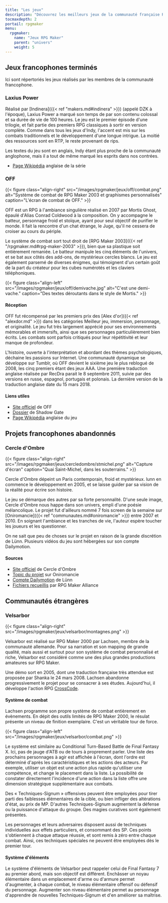```yaml
---
title: "Les jeux"
description: "Découvrez les meilleurs jeux de la communauté française RPG Maker, à travers toute son histoire et jusqu'à aujourd'hui."
tocmaxdepth: 2
portail: rpgmaker
menu:
  rpgmaker:
    name: "Jeux RPG Maker"
    parent: "univers"
    weight: 5
---
```


## Jeux francophones terminés

Ici sont répertoriés les jeux réalisés par les membres de la communauté francophone.

### Laxius Power

Réalisé par [Indinera]({{< ref "makers.md#indinera" >}}) (appelé DZK à l'époque), Laxius Power a marqué son temps de par son contenu colossal et sa durée de vie de 100 heures. Le jeu est le premier épisode d'une trilogie, et fait partie des premiers RPG classiques à sortir en version complète. Comme dans tous les jeux d'Indy, l'accent est mis sur les combats traditionnels et le développement d'une longue intrigue. La moitié des ressources sont en RTP, le reste provenant de rips.

Les textes du jeu sont en anglais, Indy étant plus proche de la communauté anglophone, mais il a tout de même marqué les esprits dans nos contrées.

- [Page Wikipédia](https://en.wikipedia.org/wiki/Laxius_Force) anglaise de la série

### OFF

{{< figure class="align-right" src="/images/rpgmaker/jeux/off/combat.png" alt="Système de combat de RPG Maker 2003 et graphismes personnalisés" caption="L'écran de combat de OFF." >}}

OFF est un RPG à l'ambiance singulière réalisé en 2007 par Mortis Ghost, épaulé d'Alias Conrad Coldwood à la composition. On y accompagne le batteur, personnage froid et stoïque, ayant pour seul objectif de purifier le monde. Il fait la rencontre d'un chat étrange, le Juge, qu'il ne cessera de croiser au cours du périple.

Le système de combat sort tout droit de [RPG Maker 2003]({{< ref "/rpgmaker.md#rpg-maker-2003" >}}), bien que sa plastique soit entièrement remaniée. Le batteur manipule les cinq éléments de l'univers, et se bat aux côtés des add-ons, de mystérieux cercles blancs. Le jeu est également parsemé de diverses énigmes, qui témoignent d'un certain goût de la part du créateur pour les cubes numérotés et les claviers téléphoniques.

{{< figure class="align-left" src="/images/rpgmaker/jeux/off/demivache.jpg" alt="C'est une demi-vache." caption="Des textes déroutants dans le style de Mortis." >}}

#### Réception

OFF fut récompensé par les premiers prix des [Alex d'or]({{< ref "alexdor.md" >}}) dans les catégories Meilleur jeu, immersion, personnage, et originalité. Le jeu fut très largement apprécié pour ses environnements mémorables et immersifs, ainsi que ses personnages particulièrement bien écrits. Les combats sont parfois critiqués pour leur répétitivité et leur manque de profondeur.

L'histoire, ouverte à l'interprétation et abordant des thèmes psychologiques, déchaine les passions sur Internet. Une communauté dynamique se développe sur Tumblr, où OFF devient le sixième jeu le plus reblogué de 2008, les cinq premiers étant des jeux AAA. Une première traduction anglaise réalisée par RecDra parait le 8 septembre 2011, suivie par des versions en russe, espagnol, portugais et polonais. La dernière version de la traduction anglaise date du 15 mars 2018.

#### Liens utiles

- [Site officiel](http://gaarabis.free.fr/index_ms.php3?topic=off) de OFF
- [Dossier](http://www.rpg-maker.fr/index.php?page=tests&id=41) de Shadow Gate
- [Page Wikipédia](https://en.wikipedia.org/wiki/Off_(video_game)) anglaise du jeu

## Projets francophones abandonnés

### Cercle d'Ombre

{{< figure class="align-right" src="/images/rpgmaker/jeux/cercledombre/stmichel.png" alt="Capture d'écran" caption="Quai Saint-Michel, dans les souterrains." >}}

Cercle d'Ombre dépeint un Paris contemporain, froid et mystérieux. lunn en commence le développement en 2005, et se laisse guider par sa vision de la réalité pour écrire son histoire.

Le jeu se démarque des autres par sa forte personnalité. D'une seule image, Cercle d'Ombre nous happe dans son univers, empli d'une poésie mélancolique. Le projet fut d'ailleurs nommé 7 fois screen de la semaine sur [Oniromancie]({{< ref "communautes.md#oniromancie" >}}) entre 2007 et 2010. En soignant l'ambiance et les tranches de vie, l'auteur espère toucher les joueurs et les questionner.

On ne sait que peu de choses sur le projet en raison de la grande discrétion de Lünn. Plusieurs vidéos du jeu sont hébergées sur son compte Dailymotion.

#### Sources

- [Site officiel](https://web.archive.org/web/20120615155901/http://cercledombre.fr:80/) de Cercle d'Ombre
- [Topic du projet](https://web.archive.org/web/20080613001635/http://www.rpg-maker.fr:80/index.php?page=forum&id=467) sur Oniromancie
- [Compte Dailymotion](https://www.dailymotion.com/LunnO/videos) de Lünn
- [Fichiers recueillis](https://drive.google.com/open?id=1q06vhXK7v2UX0slGUXV1SkXDdrA6S4WI) par RPG Maker Alliance

## Communautés étrangères

### Velsarbor

{{< figure class="align-right" src="/images/rpgmaker/jeux/velsarbor/montagnes.png" >}}

Velsarbor est réalisé sur RPG Maker 2000 par Lachsen, membre de la communauté allemande. Pour sa narration et son mapping de grande qualité, mais aussi et surtout pour son système de combat personnalisé et riche, Velsarbor est considéré comme une des plus grandes productions amateures sur RPG Maker.

Une démo sort en 2005, dont une traduction française très attendue est proposée par Shanka le 24 mars 2008. Lachsen abandonne progressivement le projet pour se consacrer à ses études. Aujourd'hui, il développe l'action RPG [CrossCode](http://www.cross-code.com).

#### Système de combat

Lachsen programme son propre système de combat entièrement en évènements. En dépit des outils limités de RPG Maker 2000, le résulat présente un niveau de finition exemplaire. C'est un véritable tour de force.

{{< figure class="align-left" src="/images/rpgmaker/jeux/velsarbor/combat.png" >}}

Le système est similaire au Conditional Turn-Based Battle de Final Fantasy X. Ici, pas de jauge d'ATB ou de tours à proprement parler. Une liste des prochains personnages à agir est affichée à l'écran, dont l'ordre est déterminé d'après les caractéristiques et les actions des acteurs. Par exemple, utiliser un objet est une action plus rapide qu'utiliser une compétence, et change le placement dans la liste. La possibilité de constater directement l'incidence d'une action dans la liste offre une dimension stratégique supplémentaire aux combats.

Des « Techniques-Signum » offensives peuvent être employées pour tirer parti des faiblesses élémentaires de la cible, ou bien infliger des altérations d'état, au prix de MP. D'autres Techniques-Signum augmentent la défense ou la puissance d'attaque du groupe. Des magies curatives sont également présentes.

Les personnages et leurs adversaires disposent aussi de techniques individuelles aux effets particuliers, et consommant des SP. Ces points s'obtiennent à chaque attaque réussie, et sont remis à zéro entre chaque combat. Ainsi, ces techniques spéciales ne peuvent être employées dès le premier tour.

#### Système d'éléments

Le système d'éléments de Velsarbor peut rappeler celui de Final Fantasy 7 au premier abord, mais son objectif est différent. Enchâsser un noyau élémentaire dans un emplacement d'arme ou d'armure permet d'augmenter, à chaque combat, le niveau élémentaire offensif ou défensif du personnage. Augmenter son niveau élémentaire permet au personnage d'apprendre de nouvelles Techniques-Signum et d'en améliorer sa maîtrise.
